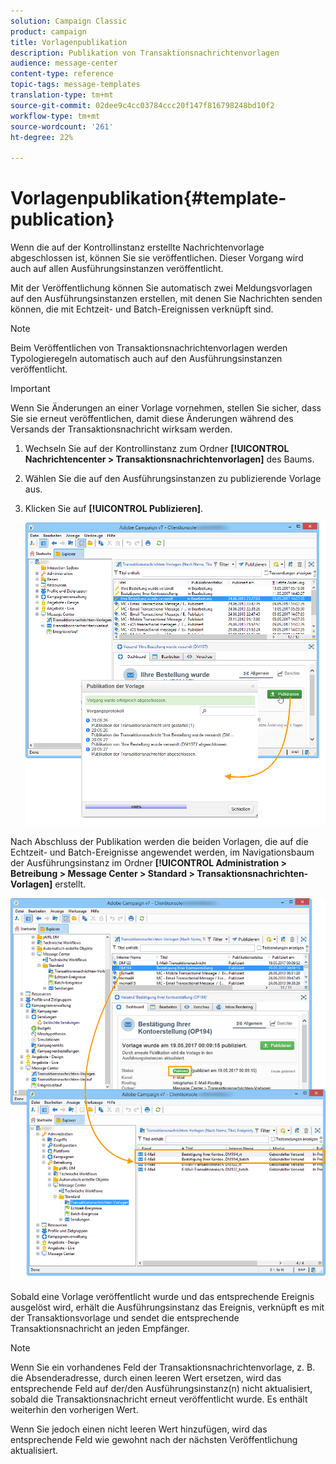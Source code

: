```yaml
---
solution: Campaign Classic
product: campaign
title: Vorlagenpublikation
description: Publikation von Transaktionsnachrichtenvorlagen
audience: message-center
content-type: reference
topic-tags: message-templates
translation-type: tm+mt
source-git-commit: 02dee9c4cc03784ccc20f147f816798248bd10f2
workflow-type: tm+mt
source-wordcount: '261'
ht-degree: 22%

---
```



# Vorlagenpublikation{#template-publication}

Wenn die auf der Kontrollinstanz erstellte Nachrichtenvorlage abgeschlossen ist, können Sie sie veröffentlichen. Dieser Vorgang wird auch auf allen Ausführungsinstanzen veröffentlicht.

Mit der Veröffentlichung können Sie automatisch zwei Meldungsvorlagen auf den Ausführungsinstanzen erstellen, mit denen Sie Nachrichten senden können, die mit Echtzeit- und Batch-Ereignissen verknüpft sind.

>[!NOTE]
>
>Beim Veröffentlichen von Transaktionsnachrichtenvorlagen werden Typologieregeln automatisch auch auf den Ausführungsinstanzen veröffentlicht.

>[!IMPORTANT]
>
>Wenn Sie Änderungen an einer Vorlage vornehmen, stellen Sie sicher, dass Sie sie erneut veröffentlichen, damit diese Änderungen während des Versands der Transaktionsnachricht wirksam werden.

1. Wechseln Sie auf der Kontrollinstanz zum Ordner **[!UICONTROL Nachrichtencenter > Transaktionsnachrichtenvorlagen]** des Baums.
1. Wählen Sie die auf den Ausführungsinstanzen zu publizierende Vorlage aus.
1. Klicken Sie auf **[!UICONTROL Publizieren]**.

   ![](assets/messagecenter_publish_model_008.png)

Nach Abschluss der Publikation werden die beiden Vorlagen, die auf die Echtzeit- und Batch-Ereignisse angewendet werden, im Navigationsbaum der Ausführungsinstanz im Ordner **[!UICONTROL Administration > Betreibung > Message Center > Standard > Transaktionsnachrichten-Vorlagen]** erstellt.

![](assets/messagecenter_deployed_model_001.png)

Sobald eine Vorlage veröffentlicht wurde und das entsprechende Ereignis ausgelöst wird, erhält die Ausführungsinstanz das Ereignis, verknüpft es mit der Transaktionsvorlage und sendet die entsprechende Transaktionsnachricht an jeden Empfänger.

>[!NOTE]
>
>Wenn Sie ein vorhandenes Feld der Transaktionsnachrichtenvorlage, z. B. die Absenderadresse, durch einen leeren Wert ersetzen, wird das entsprechende Feld auf der/den Ausführungsinstanz(n) nicht aktualisiert, sobald die Transaktionsnachricht erneut veröffentlicht wurde. Es enthält weiterhin den vorherigen Wert.
>
>Wenn Sie jedoch einen nicht leeren Wert hinzufügen, wird das entsprechende Feld wie gewohnt nach der nächsten Veröffentlichung aktualisiert.

